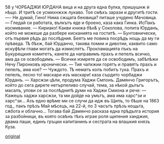 ﻿58	у ЧОРБАДЖИ ЮРДАНА
вица и на друга една булка, пришушнж ѝ нѣщо. И тритѣ се усмихнжхж лукаво. Тоя смѣхъ зарази и другитѣ гости.
—- Не думай, Гино! Нима сжщата беювица? питаше учудено Мачовица.
— Гледай си работата, вълкътъ яде и броено, каза кака Гинка.
ИсПакъ изсмивание.
— Кириако! Какви книжа бѣх& у Соколова, попита Юрданъ, който не можеше да разбере кисканията на гоститѣ.
— Бунтовнически, отъ първия рѣдъ до послѣдния. Беятъ ме повика посрѣдъ нощь да му ги прѣведа. Тѣ бѣхж, бай Юрданчо, такива помии и дивотии, каквито само искуфѣли глави могатъ да измислятъ. Прокламацията пъкъ на Букурещкия комитетъ, канете да направимъ прахъ и пепелъ всичко, ама да се освободимъ.
— Всички измрете да се освободимъ, забѣлѣжи Нечу Пиронковъ иронически.
— Тия чапкжии горятъ и правятъ прахъ и пепелъ, ама кое? — Чуждото. Тѣ нематъ колъ побитъ тука. Прахъ и пепелъ, лесно то! маскари изъ маскари! каза сърдито чорбаджи Юрданъ.
— Харсжзи цѣли, продума Хаджи Смпонъ.
Дамянчо Григорътъ, който до сега дирете нетърпеливо случай, тема, за нѣкой дълъгъ масалъ, улови се за послѣднитѣ думи на Хаджи Смиона и рече:
— Кажешъ хаджи харсжзи, та ми дойде на умътъ, ама има харс^зи и харс^зи... Азъ едно врѣме ми се случи да идж въ Щипъ, то бѣше на 1863 год., пакъ прѣзъ Май мѣсецъ, на 22-й, по 3 часътъ прѣзъ нощьта, сѫбота и облачно... Тогава бай Дамянчо расказа една прѣдълга история за разбойници, въ която освѣнъ тѣхъ играе роля щипения ханджия, двама паши, единъ гръцки капитанинъ и сестрата на влашкия князъ Куза.

[original](images/071.jpg)